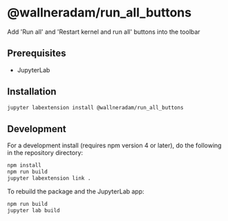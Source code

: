 # @wallneradam/run_all_buttons

Add 'Run all' and 'Restart kernel and run all' buttons into the toolbar


## Prerequisites

* JupyterLab

## Installation

```bash
jupyter labextension install @wallneradam/run_all_buttons
```

## Development

For a development install (requires npm version 4 or later), do the following in the repository directory:

```bash
npm install
npm run build
jupyter labextension link .
```

To rebuild the package and the JupyterLab app:

```bash
npm run build
jupyter lab build
```

